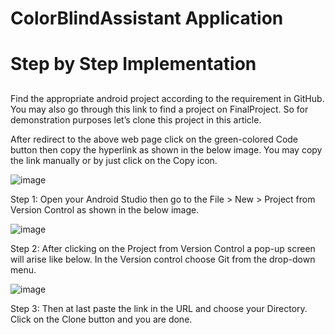 # ColorBlindAssistant Application 

# Step by Step Implementation <h2> 

Find the appropriate android project according to the requirement in GitHub. You may also go through this link to find a project on FinalProject. So for demonstration purposes let’s clone this project in this article. 

After redirect to the above web page click on the green-colored Code button then copy the hyperlink as shown in the below image. You may copy the link manually or by just click on the Copy icon. 

![image](https://user-images.githubusercontent.com/84076128/121774023-0f822b80-cbaa-11eb-97c1-50fc83e4d24b.png)

Step 1: Open your Android Studio then go to the File > New > Project from Version Control as shown in the below image. 

  ![image](https://user-images.githubusercontent.com/84076128/121774159-22e1c680-cbab-11eb-894b-ad63f995e5aa.png)

Step 2: After clicking on the Project from Version Control a pop-up screen will arise like below. In the Version control choose Git from the drop-down menu. 

  ![image](https://user-images.githubusercontent.com/84076128/121774384-77d20c80-cbac-11eb-9918-45cee75cdc8d.png)


Step 3: Then at last paste the link in the URL and choose your Directory. Click on the Clone button and you are done.
